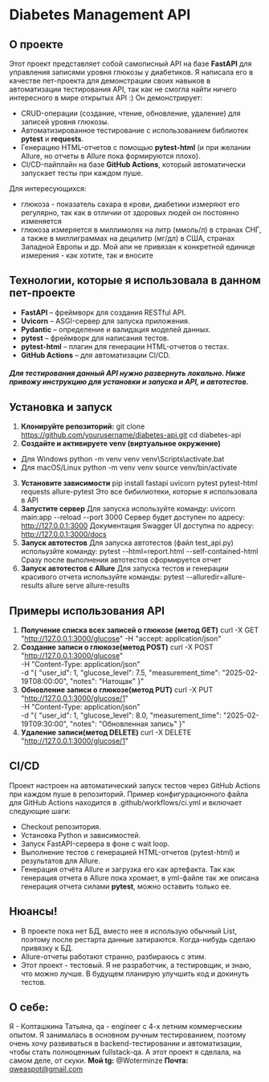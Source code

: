 # Diabetes Management API

## О проекте
Этот проект представляет собой самописный API на базе **FastAPI** для управления записями уровня глюкозы у диабетиков. Я написала его в качестве пет-проекта для демонстрации своих навыков в автоматизации тестирования API, так как не смогла найти ничего интересного в мире открытых API :)
Он демонстрирует:
- CRUD-операции (создание, чтение, обновление, удаление) для записей уровня глюкозы.
- Автоматизированное тестирование с использованием библиотек **pytest** и **requests**.
- Генерацию HTML-отчетов с помощью **pytest-html** (и при желании Allure, но отчеты в Allure пока формируются плохо).
- CI/CD-пайплайн на базе **GitHub Actions**, который автоматически запускает тесты при каждом пуше.


Для интересующихся:
- глюкоза - показатель сахара в крови, диабетики измеряют его регулярно, так как в отличии от здоровых людей он постоянно изменяется
- глюкоза измеряется в миллимолях на литр (ммоль/л) в странах СНГ, а также в миллиграммах на децилитр (мг/дл) в США, странах Западной Европы и др. Мой апи не привязан к конкретной единице измерения - как хотите, так и вносите

## Технологии, которые я использовала в данном пет-проекте
- **FastAPI** – фреймворк для создания RESTful API.
- **Uvicorn** – ASGI-сервер для запуска приложения.
- **Pydantic** – определение и валидация моделей данных.
- **pytest** – фреймворк для написания тестов.
- **pytest-html** – плагин для генерации HTML-отчетов о тестах.
- **GitHub Actions** – для автоматизации CI/CD.

##### Для тестирования данный API нужно развернуть локально. Ниже привожу инструкцию для установки и запуска и API, и автотестов.

## Установка и запуск

1. **Клонируйте репозиторий:**
   git clone https://github.com/yourusername/diabetes-api.git
   cd diabetes-api
2. **Создайте и активируете venv (виртуальное окружение)**
- Для Windows
    python -m venv venv
    venv\Scripts\activate.bat
- Для macOS/Linux
    python -m venv venv
    source venv/bin/activate
3. **Установите зависимости**
  pip install fastapi uvicorn pytest pytest-html requests allure-pytest
Это все бибилиотеки, которые я использовала в API
4. **Запустите сервер**
  Для запуска используйте команду: uvicorn main:app --reload --port 3000
  Сервер будет доступен по адресу: http://127.0.0.1:3000
  Документация Swagger UI доступна по адресу: http://127.0.0.1:3000/docs
5. **Запуск автотестов**
  Для запуска автотестов (файл test_api.py) испольузйте команду: pytest --html=report.html --self-contained-html
  Сразу после выполнения автотестов сформируется отчет
6. **Запуск автотестов с Allure**
  Для запуска тестов и генерации красивого отчета используйте команды: 
  pytest --alluredir=allure-results 
  allure serve allure-results

  ## Примеры использования API
  1. **Получение списка всех записей о глюкозе (метод GET)**
  curl -X GET "http://127.0.0.1:3000/glucose" -H "accept: application/json"
  2. **Создание записи о глюкозе(метод POST)**
  curl -X POST "http://127.0.0.1:3000/glucose" \
  -H "Content-Type: application/json" \
  -d "{
    \"user_id\": 1,
    \"glucose_level\": 7.5,
    \"measurement_time\": \"2025-02-19T08:00:00\",
    \"notes\": \"Натощак\"
  }"
  3. **Обновление записи о глюкозе(метод PUT)**
  curl -X PUT "http://127.0.0.1:3000/glucose/1" \
  -H "Content-Type: application/json" \
  -d "{
    \"user_id\": 1,
    \"glucose_level\": 8.0,
    \"measurement_time\": \"2025-02-19T09:30:00\",
    \"notes\": \"Обновленная запись\"
  }"
  4. **Удаление записи(метод DELETE)**
  curl -X DELETE "http://127.0.0.1:3000/glucose/1"

## CI/CD
Проект настроен на автоматический запуск тестов через GitHub Actions при каждом пуше в репозиторий.
Пример конфигурационного файла для GitHub Actions находится в .github/workflows/ci.yml и включает следующие шаги:
- Checkout репозитория.
- Установка Python и зависимостей.
- Запуск FastAPI-сервера в фоне с wait loop.
- Выполнение тестов с генерацией HTML-отчетов (pytest-html) и результатов для Allure.
- Генерация отчёта Allure и загрузка его как артефакта.
Так как генерация отчета в Allure пока хромает, в yml-файле так же описана генерация отчета силами **pytest**, можно оставить только ее.

## Нюансы!
- В проекте пока нет БД, вместо нее я использую обычный List, поэтому после рестарта данные затираются. Когда-нибудь сделаю привязку к БД.
- Allure-отчеты работают странно, разбираюсь с этим.
- Этот проект - тестовый. Я не разработчик, а тестировщик, и знаю, что можно лучше. В будущем планирую улучшить код и докинуть тестов.

## О себе:
Я - Копташкина Татьяна, qa - engineer с 4-х летним коммерческим опытом. Я занималась в основном ручным тестированием, поэтому очень хочу развиваться в backend-тестировании и автоматизации, чтобы стать полноценным fullstack-qa.
А этот проект я сделала, на самом деле, от скуки.
**Мой tg:** @Woterminze
**Почта:** qweaspot@gmail.com



